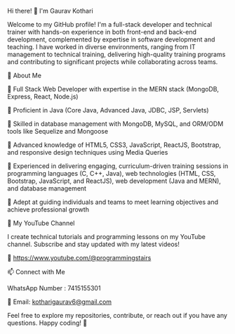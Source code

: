 Hi there! 👋 I'm Gaurav Kothari

Welcome to my GitHub profile! I'm a full-stack developer and technical trainer with hands-on experience in both front-end and back-end development, complemented by expertise in software development and teaching. I have worked in diverse environments, ranging from IT management to technical training, delivering high-quality training programs and contributing to significant projects while collaborating across teams.

🚀 About Me

🔹 Full Stack Web Developer with expertise in the MERN stack (MongoDB, Express, React, Node.js)

🔹 Proficient in Java (Core Java, Advanced Java, JDBC, JSP, Servlets)

🔹 Skilled in database management with MongoDB, MySQL, and ORM/ODM tools like Sequelize and Mongoose

🔹 Advanced knowledge of HTML5, CSS3, JavaScript, ReactJS, Bootstrap, and responsive design techniques using Media Queries

🔹 Experienced in delivering engaging, curriculum-driven training sessions in programming languages (C, C++, Java), web technologies (HTML, CSS, Bootstrap, JavaScript, and ReactJS), web development (Java and MERN), and database management

🔹 Adept at guiding individuals and teams to meet learning objectives and achieve professional growth

🎥 My YouTube Channel

I create technical tutorials and programming lessons on my YouTube channel. Subscribe and stay updated with my latest videos!

🔗 https://www.youtube.com/@programmingstairs

📫 Connect with Me

WhatsApp Number : 7415155301

📧 Email: kotharigaurav6@gmail.com

Feel free to explore my repositories, contribute, or reach out if you have any questions. Happy coding! 🚀
